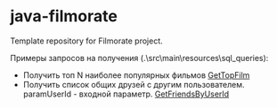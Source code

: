 # java-filmorate
Template repository for Filmorate project.

Примеры запросов на получения 
(.\src\main\resources\sql_queries):
- Получить топ N наиболее популярных фильмов
[GetTopFilm](src/main/resources/sql_queries/QueryGetTopFilm.txt)
- Получить список общих друзей с другим пользователем. 
paramUserId - входной параметр.
[GetFriendsByUserId](src/main/resources/sql_queries/QueryGetFriendsByUserId.txt)
